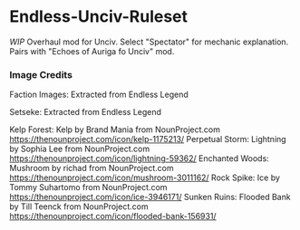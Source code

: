 # Endless-Unciv-Ruleset
*WIP* Overhaul mod for Unciv. Select "Spectator" for mechanic explanation. Pairs with "Echoes of Auriga fo Unciv" mod.

### Image Credits

Faction Images: Extracted from Endless Legend

Setseke: Extracted from Endless Legend

Kelp Forest: Kelp by Brand Mania from NounProject.com https://thenounproject.com/icon/kelp-1175213/
Perpetual Storm: Lightning by Sophia Lee from NounProject.com https://thenounproject.com/icon/lightning-59362/
Enchanted Woods: Mushroom by richad from NounProject.com https://thenounproject.com/icon/mushroom-3011162/
Rock Spike: Ice by Tommy Suhartomo from NounProject.com https://thenounproject.com/icon/ice-3946171/
Sunken Ruins: Flooded Bank by Till Teenck from NounProject.com https://thenounproject.com/icon/flooded-bank-156931/
